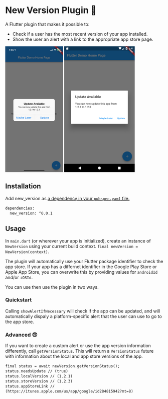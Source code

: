 # New Version Plugin 🎉

A Flutter plugin that makes it possible to: 
* Check if a user has the most recent version of your app installed.
* Show the user an alert with a link to the appropriate app store page.

<img src="screenshots/ios.jpeg" height="400" />    <img src="screenshots/android.png" height="400" />

## Installation
Add new_version as [a dependency in your `pubspec.yaml` file.](https://flutter.io/using-packages/)
```
dependencies:
  new_version: ^0.0.1
```

## Usage
In `main.dart` (or wherever your app is initialized), create an instance of `NewVersion` using your current build context.
`final newVersion = NewVersion(context)`.

The plugin will automatically use your Flutter package identifier to check the app store. If your app has a differnet identifier in the Google Play Store or Apple App Store, you can overwrite this by providing values for `androidId` and/or `iOSId`.

You can use then use the plugin in two ways.

### Quickstart
Calling `showAlertIfNecessary` will check if the app can be updated, and will automatically dispaly a platform-specific alert that the user can use to go to the app store.

### Advanced 😎
If you want to create a custom alert or use the app version information differently, call `getVersionStatus`. This will return a `VersionStatus` future with information about the local and app store versions of the app.
```
final status = await newVersion.getVersionStatus();
status.needsUpdate // (true)
status.localVersion // (1.2.1)
status.storeVersion // (1.2.3)
status.appStoreLink // (https://itunes.apple.com/us/app/google/id284815942?mt=8)
```
